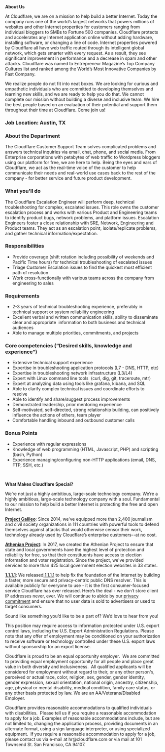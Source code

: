 <div class="content-intro">
	<div><strong>About Us</strong></div>
	<div>
		<p>At Cloudflare, we are on a mission to help build a better Internet. Today the company runs one of the world’s largest networks that powers millions of websites and other Internet properties for customers ranging from individual bloggers to SMBs to Fortune 500 companies. Cloudflare protects and accelerates any Internet application online without adding hardware, installing software, or changing a line of code. Internet properties powered by Cloudflare all have web traffic routed through its intelligent global network, which gets smarter with every request. As a result, they see significant improvement in performance and a decrease in spam and other attacks. Cloudflare was named to Entrepreneur Magazine’s Top Company Cultures list and ranked among the World’s Most Innovative Companies by Fast Company.&nbsp;</p>
		<p><span style="font-weight: 400;">We realize people do not fit into neat boxes. We are looking for curious and empathetic individuals who are committed to developing themselves and learning new skills, and we are ready to help you do that. We cannot complete our mission without building a diverse and inclusive team. We hire the best people based on an evaluation of their potential and support them throughout their time at Cloudflare. Come join us!&nbsp;</span></p>
	</div>
</div>
<h3><strong>Job Location: Austin, TX</strong></h3>
<h3><strong>About the Department</strong></h3>
<p>The Cloudflare Customer Support Team solves complicated problems and answers technical inquiries via email, chat, phone, and social media. From Enterprise corporations with petabytes of web traffic to Wordpress bloggers using our platform for free, we are here to help. Being the eyes and ears of Cloudflare, we act as the real-time voice of the customer to help communicate their needs and real-world use cases back to the rest of the company - for better service and future product development.</p>
<h3><strong>What you'll do&nbsp;</strong></h3>
<p>The Cloudflare Escalation Engineer will perform deep, technical troubleshooting for complex, escalated issues. This role owns the customer escalation process and works with various Product and Engineering teams to identify product bugs, network problems, and platform issues. Escalation Engineers foster a close relationship with SRE, Network, Engineering and Product teams. They act as an escalation point, isolate/replicate problems, and gather technical information/expectation.</p>
<h3><strong>Responsibilities</strong></h3>
<ul>
	<li>Provide coverage (shift rotation including possibility of weekends and Pacific Time hours) for technical troubleshooting of escalated issues&nbsp;</li>
	<li>Triage Customer Escalation issues to find the quickest most efficient path of resolution</li>
	<li>Work cross-functionally with various teams across the company from engineering to sales</li>
</ul>
<h3><strong>Requirements</strong></h3>
<ul>
	<li>2-3 years of technical troubleshooting experience, preferably in technical support or system reliability engineering</li>
	<li>Excellent verbal and written communication skills, ability to disseminate clear and appropriate&nbsp; information to both business and technical audiences</li>
	<li>Able to manage multiple priorities, commitments, and projects</li>
</ul>
<h3><strong>Core competencies (“Desired skills, knowledge and experience”)</strong></h3>
<ul>
	<li>Extensive technical support experience</li>
	<li>Expertise in troubleshooting application protocols (L7 - DNS, HTTP, etc)</li>
	<li>Expertise in troubleshooting network infrastructure (L3/L4)</li>
	<li>Expert with Linux command line tools&nbsp; (curl, dig, git, traceroute, mtr)</li>
	<li>Expert at analyzing data using tools like grafana, kibana, and SQL</li>
	<li>Able to clarify complex technical issues and coordinate efforts to resolve</li>
	<li>Able to identify and share/suggest process improvements&nbsp;</li>
	<li>Demonstrated leadership, prior mentoring experience</li>
	<li>Self-motivated, self-directed, strong relationship building, can positively influence the actions of others, team player</li>
	<li>Comfortable handling inbound and outbound customer calls</li>
</ul>
<h3><strong>Bonus Points</strong></h3>
<ul>
	<li>Experience with regular expressions</li>
	<li>Knowledge of web programming (HTML, Javascript, PHP) and scripting (bash, Python)</li>
	<li>Experience managing/configuring non-HTTP applications (email, DNS, FTP, SSH, etc.)</li>
</ul>
<p>&nbsp;</p>
<div class="content-conclusion">
	<p><strong>What Makes Cloudflare Special?</strong></p>
	<p><span style="font-weight: 400;">We’re not just a highly ambitious, large-scale technology company. We’re a highly ambitious, large-scale technology company with a soul. Fundamental to our mission to help build a better Internet is protecting the free and open Internet.</span></p>
	<p><a href="https://blog.cloudflare.com/protecting-free-expression-online/"><strong>Project Galileo</strong></a><span style="font-weight: 400;">: Since 2014, we've equipped more than 2,400 journalism and civil society organizations in 111 countries with powerful tools to defend themselves against attacks that would otherwise censor their work, technology already used by Cloudflare’s enterprise customers--at no cost.</span></p>
	<p><strong><a href="https://www.cloudflare.com/athenian/">Athenian Project</a></strong><span style="font-weight: 400;">: In 2017, we created the Athenian Project to ensure that state and local governments have the highest level of protection and reliability for free, so that their constituents have access to election information and voter registration. Since the project, we've provided services to more than 425 local government election websites in 33 states.</span></p>
	<p><a href="https://1.1.1.1/"><strong>1.1.1.1</strong></a><span style="font-weight: 400;">: We released</span><a href="https://1.1.1.1/"> <span style="font-weight: 400;">1.1.1.1</span></a><span style="font-weight: 400;"> to help fix the foundation of the Internet by building a faster, more secure and privacy-centric public DNS resolver. This is available publicly for everyone to use - it is the first consumer-focused service Cloudflare has ever released. Here’s the deal - we don’t store client IP addresses never, ever. We will continue to abide by our</span><a href="https://developers.cloudflare.com/1.1.1.1/privacy/public-dns-resolver"> privacy commitment</a><span style="font-weight: 400;"> and ensure that no user data is sold to advertisers or used to target consumers.</span></p>
	<p><span style="font-weight: 400;">Sound like something you’d like to be a part of? We’d love to hear from you!</span></p>
	<p><span style="font-weight: 400;">This position may require access to information protected under U.S. export control laws, including the U.S. Export Administration Regulations. Please note that any offer of employment may be conditioned on your authorization to receive software or technology controlled under these U.S. export laws without sponsorship for an export license.</span></p>
	<p><span style="font-weight: 400;">Cloudflare is proud to be an equal opportunity employer. &nbsp;We are committed to providing equal employment opportunity for all people and place great value in both diversity and inclusiveness. &nbsp;All qualified applicants will be considered for employment without regard to their, or any other person's, perceived or actual</span> <span style="font-weight: 400;">race, color, religion, sex, gender, gender identity, gender expression, sexual orientation, national origin, ancestry, citizenship, age, physical or mental disability, medical condition, family care status, or any other basis protected by law. </span><span style="font-weight: 400;">We are an AA/Veterans/Disabled Employer.</span></p>
	<p><span style="font-weight: 400;">Cloudflare provides reasonable accommodations to qualified individuals with disabilities. &nbsp;Please tell us if you require a reasonable accommodation to apply for a job. Examples of reasonable accommodations include, but are not limited to, changing the application process, providing documents in an alternate format, using a sign language interpreter, or using specialized equipment. &nbsp;If you require a reasonable accommodation to apply for a job, please contact us via e-mail at </span><span style="font-weight: 400;">hr@cloudflare.com</span><span style="font-weight: 400;"> or via mail at 101 Townsend St. San Francisco, CA 94107.</span></p>
</div>